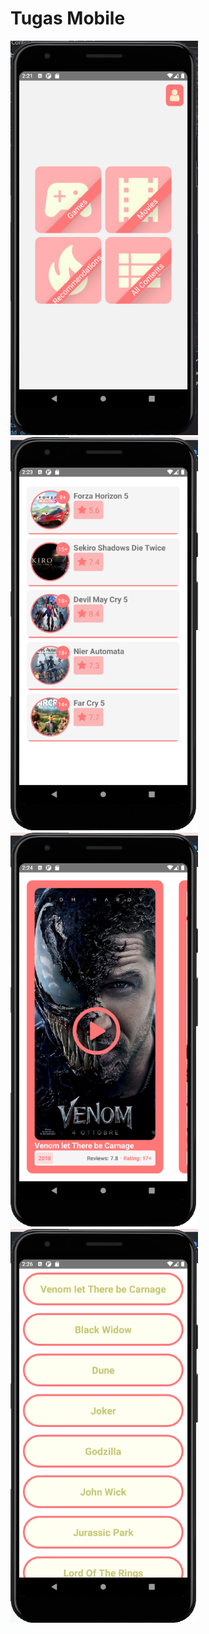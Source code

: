 # Tugas Mobile
<div class="container" style="display: flex,flex-direction: column">
  <img src="HomeScreen.png" alt="Girl in a jacket" width="300">
  <img src="GamesScreen.png" alt="Girl in a jacket" width="300">
  <img src="MoviesScreen.png" alt="Girl in a jacket" width="300">
  <img src="ContentsList.png" alt="Girl in a jacket" width="300">
 </div>

